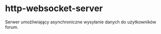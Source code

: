 # http-websocket-server
Serwer umożliwiający asynchroniczne wysyłanie danych do użytkowników forum.
